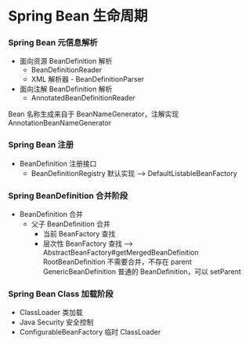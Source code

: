 # Spring Bean 生命周期
### Spring Bean 元信息解析
  - 面向资源 BeanDefinition 解析
    - BeanDefinitionReader
    - XML 解析器 - BeanDefinitionParser
  - 面向注解 BeanDefinition 解析
    - AnnotatedBeanDefinitionReader  

Bean 名称生成来自于 BeanNameGenerator，注解实现 AnnotationBeanNameGenerator
### Spring Bean 注册
  - BeanDefinition 注册接口
    - BeanDefinitionRegistry 默认实现 --> DefaultListableBeanFactory
### Spring BeanDefinition 合并阶段
  - BeanDefinition 合并
    - 父子 BeanDefinition 合并
      - 当前 BeanFactory 查找
      - 层次性 BeanFactory 查找 --> AbstractBeanFactory#getMergedBeanDefinition  
RootBeanDefinition 不需要合并，不存在 parent
GenericBeanDefinition 普通的 BeanDefinition，可以 setParent    
### Spring Bean Class 加载阶段 
  - ClassLoader 类加载
  - Java Security 安全控制
  - ConfigurableBeanFactory 临时 ClassLoader



